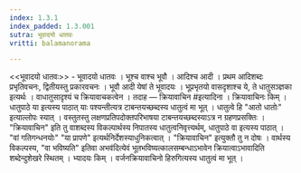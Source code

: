 ```yaml
---
index: 1.3.1
index_padded: 1.3.001
sutra: भूवादयो धातवः
vritti: balamanorama

---
```

<<भूवादयो धातवः>> - भूवादयो धातवः । भूश्च वाश्च भूवौ । आदिश्च आदी । प्रथम आदिशब्दः प्रभृतिवचनः, द्वितीयस्तु प्रकारवचनः । भूवौ आदी येषां ते भूवादयः । भूप्रभृतयो वासदृशाश्च ये, ते धातुसञ्ज्ञका इत्यर्थः । वाधातुसादृश्यं च क्रियावाचकत्वेन । तदाह — क्रियावाचिन #इत्यादिना । क्रियावाचिनः किम्  । धातुपाठे या इत्यस्य पाठात् याः पश्यन्तीत्यत्र टाबन्तयच्छब्दस्य धातुत्वं मा भूत् । धातुत्वे हि "आतो धातोः" इत्याल्लोपः स्यात् । वस्तुतस्तु लक्षणप्रतिपदोक्तपरिभाषया टाबन्तयच्छब्दस्याऽत्र न ग्रहणप्रसक्तिः । "क्रियावाचिन" इति तु वाशब्दस्य विकल्पार्थस्य निपातस्य धातुत्वनिवृत्त्यर्थम्, धातुपाठे वा इत्यस्य पाठात् । "वां गतिगन्धनयोः" "या प्रापणे" इत्यर्थनिर्देशस्याधुनिकत्वात् । "क्रियावाचिन" इत्युक्तौ तु न दोषः । वार्थस्य विकल्पस्य, "वा भविष्यति" इतिवा अभव॑दित्येवं भूतभविष्यत्कालसम्बन्धाऽभावेन क्रियात्वाऽभावादिति शब्देन्दुशेखरे स्थितम् । भ्यादयः किम्  । वर्जनक्रियावाचिनो हिरुगित्यस्य धातुत्वं मा भूत् ।